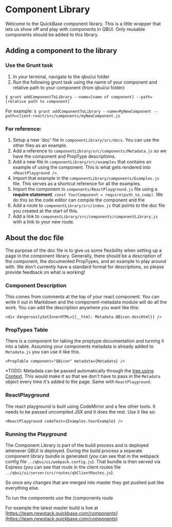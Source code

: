 # Component Library
Welcome to the QuickBase component library. This is a little wrapper that lets us show off and play with components in QBUI. Only reusable components should be added to this library.

## Adding a component to the library

### Use the Grunt task
1. In your terminal, navigate to the qbui/ui folder
2. Run the following grunt task using the name of your component and relative path to your component (from qbui/ui folder)

`$ grunt addComponentToLibrary --name=[name of component] --path=[relative path to component]`

For example:
`$ grunt addComponentToLibrary --name=MyNewComponent --path=client-react/src/components/myNewComponent.js`


### For reference:
1. Setup a new 'doc' file in `componentLibrary/src/docs`. You can use the other files as an example.
1. Add a reference to `componentLibrary/src/components/Metadata.js` so we have the component and PropType descriptions.
1. Add a new file in `componentLibrary/src/examples` that contains an example of using the component. This is what gets rendered into `<ReactPlayground />`.
1. Import that example in the `componentLibrary/components/Examples.js` file. This serves as a shortcut reference for all the examples.
1. Import the component in `components/ReactPlayground.js` file using a **require statement**. `const YourComponent = require(path_to_comp)`. We do this so the code editor can compile the component and the
1. Add a route to `componentLibrary/src/index.js` that points to the doc file you created at the start of this.
1. Add a link to `componentLibrary/src/components/componentLibrary.js` with a link to your new route.

## About the doc file
The purpose of the doc file is to give us some flexibility when setting up a page in the component library. Generally, there should be a description of the component, the documented PropTypes, and an example to play around with. We don't currently have a standard format for descriptions, so please provide feedback on what is working!

### Component Description
This comes from comments at the top of your react component. You can write it out in Markdown and the component-metadata module will do all the work. You can add the description anywhere you want like this:

```
<div dangerouslySetInnerHTML={{__html: Metadata.QBicon.descHtml}} />
```

### PropTypes Table
There is a component for taking the proptype documentation and turning it into a table. Assuming your components metadata is already added to `Metadata.js` you can use it like this.

```
<PropTable component="QBicon" metadata={Metadata} />
```

*TODO: Metadata can be passed automatically through the [tree using Context](https://facebook.github.io/react/docs/context.html). This would make it so that we don't have to pass in the `Metadata` object every time it's added to the page. Same with `ReactPlayground`.


### ReactPlayground
The react playground is built using CodeMirror and a few other tools. It needs to be passed uncompiled JSX and it does the rest. Use it like so:

```
<ReactPlayground codeText={Examples.YourExample} />
```

### Running the Playground
The Component Library is part of the build process and is deployed whenever QBUI is deployed. During the build process a separate component library bundle is generated (you can see that in the webpack config file `../qbui/ui/webpack.config.js`). That bundle is then served via Express (you can see that route in the client routes file `../qbui/ui/server/src/routes/qbClientRoutes.js`).

So once any changes that are merged into master they get pushed just like everything else.

To run the components use the /components route

For example the latest master build is live at [https://team.newstack.quickbase.com/components](https://team.newstack.quickbase.com/components)
